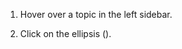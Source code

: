 1. Hover over a topic in the left sidebar.

1. Click on the ellipsis (<i class="zulip-icon zulip-icon-ellipsis-v-solid"></i>).
